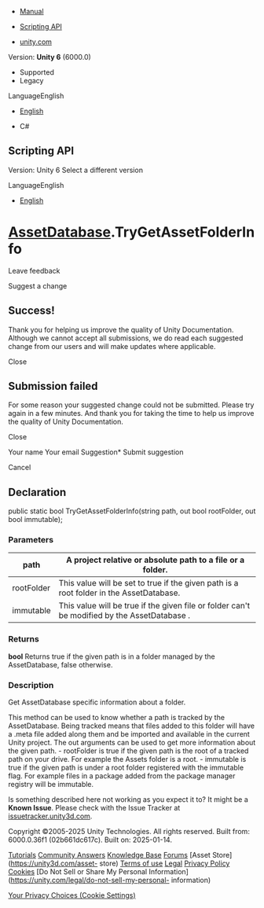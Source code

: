 [ ]()

  * [Manual](../Manual/index.html)
  * [Scripting API](../ScriptReference/index.html)

  * [unity.com](https://unity.com/)

Version: **Unity 6** (6000.0)

  * Supported
  * Legacy

LanguageEnglish

  * [English]()

  * C#

[ ](https://docs.unity3d.com)

## Scripting API

Version: Unity 6 Select a different version

LanguageEnglish

  * [English]()

#  [AssetDatabase](AssetDatabase.html).TryGetAssetFolderInfo

Leave feedback

Suggest a change

## Success!

Thank you for helping us improve the quality of Unity Documentation. Although
we cannot accept all submissions, we do read each suggested change from our
users and will make updates where applicable.

Close

## Submission failed

For some reason your suggested change could not be submitted. Please <a>try
again</a> in a few minutes. And thank you for taking the time to help us
improve the quality of Unity Documentation.

Close

Your name Your email Suggestion* Submit suggestion

Cancel

[ ]()

## Declaration

public static bool TryGetAssetFolderInfo(string path, out bool rootFolder, out
bool immutable);

### Parameters

path | A project relative or absolute path to a file or a folder.  
---|---  
rootFolder | This value will be set to true if the given path is a root folder in the AssetDatabase.  
immutable | This value will be true if the given file or folder can't be modified by the AssetDatabase .  
  
### Returns

**bool** Returns true if the given path is in a folder managed by the
AssetDatabase, false otherwise.

### Description

Get AssetDatabase specific information about a folder.

This method can be used to know whether a path is tracked by the
AssetDatabase. Being tracked means that files added to this folder will have a
.meta file added along them and be imported and available in the current Unity
project. The out arguments can be used to get more information about the given
path. \- rootFolder is true if the given path is the root of a tracked path on
your drive. For example the Assets folder is a root. \- immutable is true if
the given path is under a root folder registered with the immutable flag. For
example files in a package added from the package manager registry will be
immutable.

Is something described here not working as you expect it to? It might be a
**Known Issue**. Please check with the Issue Tracker at
[issuetracker.unity3d.com](https://issuetracker.unity3d.com).

Copyright ©2005-2025 Unity Technologies. All rights reserved. Built from:
6000.0.36f1 (02b661dc617c). Built on: 2025-01-14.

[Tutorials](https://unity3d.com/learn) [Community
Answers](https://answers.unity3d.com) [Knowledge
Base](https://support.unity3d.com/hc/en-us)
[Forums](https://forum.unity3d.com) [Asset Store](https://unity3d.com/asset-
store) [Terms of use](https://docs.unity3d.com/Manual/TermsOfUse.html)
[Legal](https://unity.com/legal) [Privacy
Policy](https://unity.com/legal/privacy-policy)
[Cookies](https://unity.com/legal/cookie-policy) [Do Not Sell or Share My
Personal Information](https://unity.com/legal/do-not-sell-my-personal-
information)

[Your Privacy Choices (Cookie Settings)](javascript:void\(0\);)

